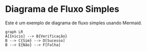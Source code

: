 # Diagrama de Fluxo Simples
 
Este é um exemplo de diagrama de fluxo simples usando Mermaid.
 
```mermaid
graph LR
A[Inicio] --> B{Verificação}
B --> C{Sim} --> D[Sucesso]
B --> E{Não} --> F[Falha]
